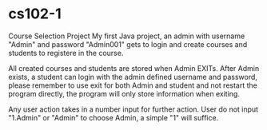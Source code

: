 # cs102-1
Course Selection Project
My first Java project, an admin with username "Admin" and password "Admin001" gets to login and create courses and students to registere in the course.

All created courses and students are stored when Admin EXITs. After Admin exists, a student can login with the admin defined username and password,
please remember to use exit for both Admin and student and not restart the program directly, the program will only store information when exiting.

Any user action takes in a number input for further action. User do not input "1.Admin" or "Admin" to choose Admin, a simple "1" will suffice.
